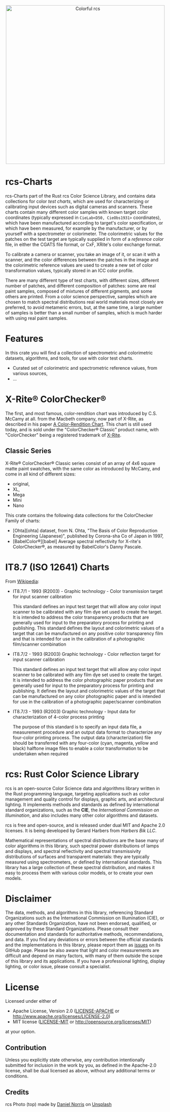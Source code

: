   

<div align="center">
    <img src="https://www.harbik.com/img/daniel-norris.jpg" alt="Colorful rcs" width="500"/>
</div>


# rcs-Charts

rcs-Charts part of the Rust rcs Color Science Library,
 and contains data collections for color *test charts*,
 which are used for characterizing or calibrating input devices such as digital cameras and scanners.
These charts contain many different color samples with known target color coordinates (typically expressed in `CieLab<D50, CieObs1931>` coordinates),
 which have been manufactured according to target's color specification,
 or which have been measured,
 for example by the manufacturer, 
 or by yourself with a spectrometer or colorimeter.
The colorimetric values for the patches on the test target are typically supplied in form of a *reference color* file,
 in either the CGATS file format, 
 or CxF, XRite's color exchange format.

To calibrate a camera or scanner, 
 you take an image of it,
 or scan it with a scanner,
 and the color differences between the patches in the image and the colorimetric reference values are used to create a new set of color transformation values,
 typically stored in an ICC color profile.
 
There are many different type of test charts,
 with different sizes,
 different number of patches,
 and different composition of patches:
 some are real paint samples, composed of mixtures of different pigments,
 and some others are printed.
From a color science perspective,
 samples which are chosen to match spectral distributions real world materials most closely are preferred,
 to avoid metameric errors,
 but,
 at the same time,
 a large number of samples is better than a small number of samples,
 which is much harder with using real paint samples.

# Features
In this crate you will find a collection of spectrometric and colorimetric datasets, algorithms, and tools, 
 for use with color test charts.

- Curated set of colorimetric and spectrometric reference values, from various sources,
- &hellip;

# X-Rite&reg; ColorChecker&reg;

The first, and most famous, 
 color-rendition chart was introduced by C.S. McCamy at all. from the Macbeth company,
 now part of X-Rite, as described in his paper [A Color-Rendition Chart][McCamy].
This chart is still used today, and is sold under the "ColorChecker&reg; Classic" product name, 
 with "ColorChecker" being a registered trademark of [X-Rite][XRite].

## Classic Series
X-Rite&reg; ColorChecker&reg; Classic series consist  of an array of 4x6 square matte paint swatches,
 with the same color as introduced by McCamy,
 and come in all kind of different sizes:

- original, 
- XL,
- Mega
- Mini
- Nano

This crate contains the following data collections for the ColorChecker Family of charts:

- [Ohta][ohta] dataset, from N. Ohta, "The Basis of Color Reproduction Engineering (Japanese)", published by Corona-sha Co of Japan in 1997,
- [BabelColor&reg;][babel] Average spectral reflectivity for X-rite's ColorChecker&reg;,
as measured by BabelColor's Danny Pascale.

# IT8.7 (ISO 12641) Charts

From [Wikipedia](https://en.wikipedia.org/wiki/IT8):


- IT8.7/1 - 1993 (R2003) - Graphic technology - Color transmission target for input scanner calibration  

  This standard defines an input test target that will allow any color input scanner to be calibrated with any film dye
  set used to create the target. It is intended to address the color transparency products that are generally used for
  input to the preparatory process for printing and publishing. This standard defines the layout and colorimetric values
  of a target that can be manufactured on any positive color transparency film and that is intended for use in the
  calibration of a photographic film/scanner combination

- IT8.7/2 - 1993 (R2003) Graphic technology - Color reflection target for input scanner calibration 

  This standard defines an input test target that will allow any color input scanner to be calibrated with any film dye
  set used to create the target. It is intended to address the color photographic paper products that are generally used
  for input to the preparatory process for printing and publishing. It defines the layout and colorimetric values of the
  target that can be manufactured on any color photographic paper and is intended for use in the calibration of a
  photographic paper/scanner combination
 
- IT8.7/3 - 1993 (R2003) Graphic technology - Input data for characterization of 4-color process printing 

  The purpose of this standard is to specify an input data file, a measurement procedure and an output data format to
  characterize any four-color printing process. The output data (characterization) file should be transferred with any
  four-color (cyan, magenta, yellow and black) halftone image files to enable a color transformation to be undertaken when
  required

[McCamy]: https://home.cis.rit.edu/~cnspci/references/mccamy1976.pdf "C.S. McCamy, H. Marcus, J.G. Davidson, “A Color-Rendition Chart,” J. Appl. Phot. Eng., Vol. 2, No. 3, Summer 1976, pp. 95-99, Society of Photographic Scientists and Engineers"
[XRite]: https://www.xrite.com/categories/calibration-profiling/colorchecker-classic
 

# rcs: Rust Color Science Library

rcs is an open-source Color Science data and algorithms library written in the Rust programming language,
targeting applications such as color management and quality control for displays, graphic arts, and architectural lighting.
It implements methods and standards as defined by international standard organizations,
such as the **CIE**, the *International Commission on Illumination*,
and also includes many other color algorithms and datasets.

rcs is free and open-source, and is released under dual MIT and Apache 2.0 licenses.
It is being developed by Gerard Harbers from *Harbers Bik LLC*.

Mathematical representations of spectral distributions are the base many of color algorithms in this library,
such spectral power distributions of lamps and displays, 
and spectral reflectivity and spectral transmissivity distributions of surfaces and transparent materials:
they are typically measured using spectrometers, or defined by international standards.
This library has a large collection of these spectral distribution, and makes it easy to process them with various color models,
or to create your own models.


# Disclaimer
The data, methods, and algorithms in this library, 
 referencing Standard Organizations such as the International Commission on Illumination (CIE), or any other Standards Organization, 
 have not been endorsed, qualified, or approved by these Standard Organizations. 
Please consult their documentation and standards for authoritative methods, recommendations, and data. 
If you find any deviations or errors between the official standards and the implementations in this library, 
 please report them as [issues](https://github.com/harbik/rcs/issues) on its GitHub page.
Please be also aware that light and color measurements are difficult and depend on many factors, 
 with many of them outside the scope of this library and its applications. 
If you have a professional lighting, display lighting, or color issue, please consult a specialist.


# License

Licensed under either of

 * Apache License, Version 2.0
   ([LICENSE-APACHE](LICENSE-APACHE) or <http://www.apache.org/licenses/LICENSE-2.0>)
 * MIT license
   ([LICENSE-MIT](LICENSE-MIT) or <http://opensource.org/licenses/MIT>)

at your option.

## Contribution

Unless you explicitly state otherwise, any contribution intentionally submitted
for inclusion in the work by you, as defined in the Apache-2.0 license, shall be
dual licensed as above, without any additional terms or conditions.

## Credits

rcs Photo (top) made by <a href="https://unsplash.com/@danielnorris">Daniel Norris</a> on <a href="https://unsplash.com/s/photos/rcs">Unsplash</a>
